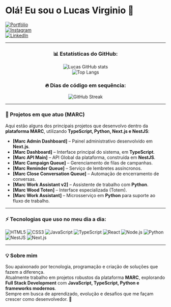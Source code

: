 # Olá! Eu sou o Lucas Virginio 👋  

[![Portfólio](https://img.shields.io/badge/🌐%20Portfólio-000000?style=for-the-badge)](https://portfolio2-0-two-bay.vercel.app)  
[![Instagram](https://img.shields.io/badge/Instagram-E4405F?style=for-the-badge&logo=instagram&logoColor=white)](https://www.instagram.com/lin.s30?igsh=MWhjOTZtcDQ2cmEzMw%3D%3D&utm_source=qr)  
[![LinkedIn](https://img.shields.io/badge/LinkedIn-0A66C2?style=for-the-badge&logo=linkedin&logoColor=white)](https://www.linkedin.com/in/lucas-virginio-55311627b/)  

---

<div align="center">

### 📊 Estatísticas do GitHub:
![Lucas GitHub stats](https://github-readme-stats.vercel.app/api?username=llucalins&show_icons=true&theme=radical&count_private=true)  
![Top Langs](https://github-readme-stats.vercel.app/api/top-langs/?username=llucalins&layout=compact&theme=radical)  

### 🔥 Dias de código em sequência:
![GitHub Streak](https://streak-stats.demolab.com?user=llucalins&theme=radical&hide_border=false)  

</div>

---

### 🚀 Projetos em que atuo (MARC)
Aqui estão alguns dos principais projetos que desenvolvo dentro da **plataforma MARC**, utilizando **TypeScript, Python, Next.js e NestJS**:

- **[Marc Admin Dashboard]** – Painel administrativo desenvolvido em **Next.js**.  
- **[Marc Dashboard]** – Interface principal do sistema, em **TypeScript**.  
- **[Marc API Main]** – API Global da plataforma, construída em **NestJS**.  
- **[Marc Campaign Queue]** – Gerenciamento de filas de campanhas.  
- **[Marc Reminder Queue]** – Serviço de lembretes assíncronos.  
- **[Marc Close Conversation Queue]** – Automação de encerramento de conversas.  
- **[Marc Work Assistant v2]** – Assistente de trabalho com **Python**.  
- **[Marc Wood Toten]** – Interface especializada (Totem).  
- **[Marc Work Assistant]** – Microsserviço em **Python** para suporte ao fluxo de trabalho.  

---

### ⚡ Tecnologias que uso no meu dia a dia:
![HTML5](https://img.shields.io/badge/HTML5-E34F26?style=for-the-badge&logo=html5&logoColor=white)
![CSS3](https://img.shields.io/badge/CSS3-1572B6?style=for-the-badge&logo=css3&logoColor=white)
![JavaScript](https://img.shields.io/badge/JavaScript-F7DF1E?style=for-the-badge&logo=javascript&logoColor=black)
![TypeScript](https://img.shields.io/badge/TypeScript-3178C6?style=for-the-badge&logo=typescript&logoColor=white)
![React](https://img.shields.io/badge/React-61DAFB?style=for-the-badge&logo=react&logoColor=black)
![Node.js](https://img.shields.io/badge/Node.js-339933?style=for-the-badge&logo=node.js&logoColor=white)
![Python](https://img.shields.io/badge/Python-3776AB?style=for-the-badge&logo=python&logoColor=white)
![NestJS](https://img.shields.io/badge/NestJS-E0234E?style=for-the-badge&logo=nestjs&logoColor=white)
![Next.js](https://img.shields.io/badge/Next.js-000000?style=for-the-badge&logo=nextdotjs&logoColor=white)

---

### 💡 Sobre mim
Sou apaixonado por tecnologia, programação e criação de soluções que fazem a diferença.  
Atualmente trabalho em projetos robustos da plataforma **MARC**, explorando **Full Stack Development** com **JavaScript, TypeScript, Python e frameworks modernos**.  
Sempre em busca de aprendizado, evolução e desafios que me façam crescer como desenvolvedor. 🚀
